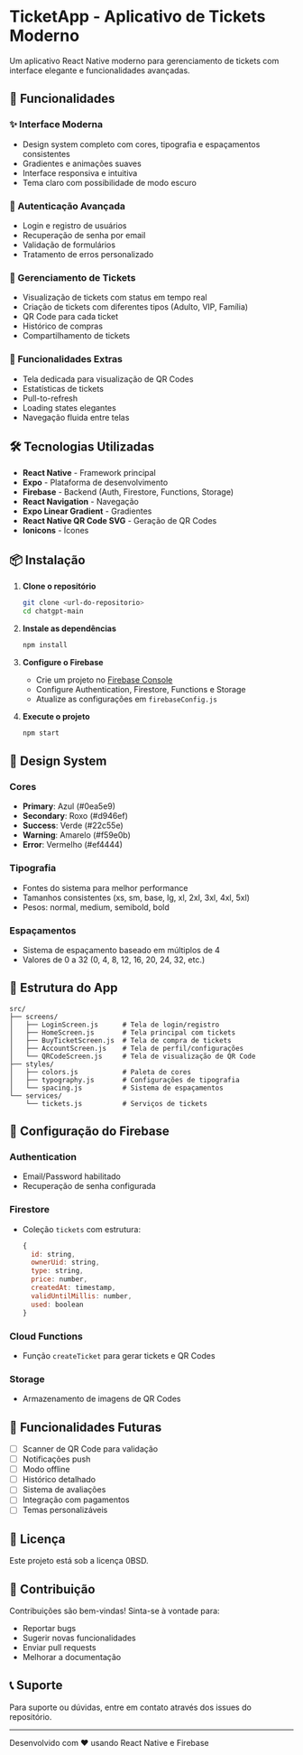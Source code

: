 # TicketApp - Aplicativo de Tickets Moderno

Um aplicativo React Native moderno para gerenciamento de tickets com interface elegante e funcionalidades avançadas.

## 🚀 Funcionalidades

### ✨ Interface Moderna
- Design system completo com cores, tipografia e espaçamentos consistentes
- Gradientes e animações suaves
- Interface responsiva e intuitiva
- Tema claro com possibilidade de modo escuro

### 🔐 Autenticação Avançada
- Login e registro de usuários
- Recuperação de senha por email
- Validação de formulários
- Tratamento de erros personalizado

### 🎫 Gerenciamento de Tickets
- Visualização de tickets com status em tempo real
- Criação de tickets com diferentes tipos (Adulto, VIP, Família)
- QR Code para cada ticket
- Histórico de compras
- Compartilhamento de tickets

### 📱 Funcionalidades Extras
- Tela dedicada para visualização de QR Codes
- Estatísticas de tickets
- Pull-to-refresh
- Loading states elegantes
- Navegação fluida entre telas

## 🛠️ Tecnologias Utilizadas

- **React Native** - Framework principal
- **Expo** - Plataforma de desenvolvimento
- **Firebase** - Backend (Auth, Firestore, Functions, Storage)
- **React Navigation** - Navegação
- **Expo Linear Gradient** - Gradientes
- **React Native QR Code SVG** - Geração de QR Codes
- **Ionicons** - Ícones

## 📦 Instalação

1. **Clone o repositório**
   ```bash
   git clone <url-do-repositorio>
   cd chatgpt-main
   ```

2. **Instale as dependências**
   ```bash
   npm install
   ```

3. **Configure o Firebase**
   - Crie um projeto no [Firebase Console](https://console.firebase.google.com/)
   - Configure Authentication, Firestore, Functions e Storage
   - Atualize as configurações em `firebaseConfig.js`

4. **Execute o projeto**
   ```bash
   npm start
   ```

## 🎨 Design System

### Cores
- **Primary**: Azul (#0ea5e9)
- **Secondary**: Roxo (#d946ef)
- **Success**: Verde (#22c55e)
- **Warning**: Amarelo (#f59e0b)
- **Error**: Vermelho (#ef4444)

### Tipografia
- Fontes do sistema para melhor performance
- Tamanhos consistentes (xs, sm, base, lg, xl, 2xl, 3xl, 4xl, 5xl)
- Pesos: normal, medium, semibold, bold

### Espaçamentos
- Sistema de espaçamento baseado em múltiplos de 4
- Valores de 0 a 32 (0, 4, 8, 12, 16, 20, 24, 32, etc.)

## 📱 Estrutura do App

```
src/
├── screens/
│   ├── LoginScreen.js      # Tela de login/registro
│   ├── HomeScreen.js       # Tela principal com tickets
│   ├── BuyTicketScreen.js  # Tela de compra de tickets
│   ├── AccountScreen.js    # Tela de perfil/configurações
│   └── QRCodeScreen.js     # Tela de visualização de QR Code
├── styles/
│   ├── colors.js           # Paleta de cores
│   ├── typography.js       # Configurações de tipografia
│   └── spacing.js          # Sistema de espaçamentos
└── services/
    └── tickets.js          # Serviços de tickets
```

## 🔧 Configuração do Firebase

### Authentication
- Email/Password habilitado
- Recuperação de senha configurada

### Firestore
- Coleção `tickets` com estrutura:
  ```javascript
  {
    id: string,
    ownerUid: string,
    type: string,
    price: number,
    createdAt: timestamp,
    validUntilMillis: number,
    used: boolean
  }
  ```

### Cloud Functions
- Função `createTicket` para gerar tickets e QR Codes

### Storage
- Armazenamento de imagens de QR Codes

## 🚀 Funcionalidades Futuras

- [ ] Scanner de QR Code para validação
- [ ] Notificações push
- [ ] Modo offline
- [ ] Histórico detalhado
- [ ] Sistema de avaliações
- [ ] Integração com pagamentos
- [ ] Temas personalizáveis

## 📄 Licença

Este projeto está sob a licença 0BSD.

## 🤝 Contribuição

Contribuições são bem-vindas! Sinta-se à vontade para:
- Reportar bugs
- Sugerir novas funcionalidades
- Enviar pull requests
- Melhorar a documentação

## 📞 Suporte

Para suporte ou dúvidas, entre em contato através dos issues do repositório.

---

Desenvolvido com ❤️ usando React Native e Firebase
